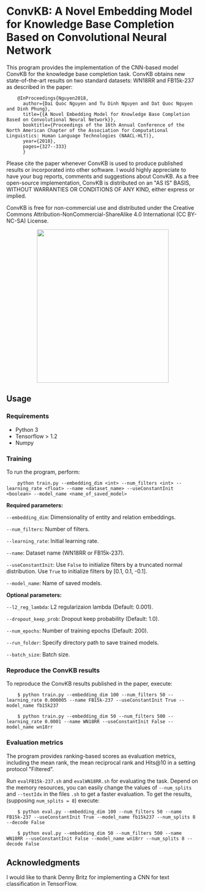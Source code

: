 # ConvKB: A Novel Embedding Model for Knowledge Base Completion Based on Convolutional Neural Network

This program provides the implementation of the CNN-based model ConvKB for the knowledge base completion task. ConvKB obtains new state-of-the-art results on two standard datasets: WN18RR and FB15k-237 as described in the paper:

        @InProceedings{Nguyen2018,
          author={Dai Quoc Nguyen and Tu Dinh Nguyen and Dat Quoc Nguyen and Dinh Phung},
          title={{A Novel Embedding Model for Knowledge Base Completion Based on Convolutional Neural Network}},
          booktitle={Proceedings of the 16th Annual Conference of the North American Chapter of the Association for Computational Linguistics: Human Language Technologies (NAACL-HLT)},
          year={2018},
          pages={327--333}
          }
  
Please cite the paper whenever ConvKB is used to produce published results or incorporated into other software. I would highly appreciate to have your bug reports, comments and suggestions about ConvKB. As a free open-source implementation, ConvKB is distributed on an "AS IS" BASIS, WITHOUT WARRANTIES OR CONDITIONS OF ANY KIND, either express or implied. 

ConvKB is free for non-commercial use and distributed under the Creative Commons Attribution-NonCommercial-ShareAlike 4.0 International (CC BY-NC-SA) License. 

<p align="center"> 
<img src="https://github.com/daiquocnguyen/ConvKB/blob/master/model.png" width="344" height="400">
</p>

## Usage

### Requirements
- Python 3
- Tensorflow > 1.2
- Numpy
### Training
To run the program, perform:

        python train.py --embedding_dim <int> --num_filters <int> --learning_rate <float> --name <dataset_name> --useConstantInit <boolean> --model_name <name_of_saved_model>

**Required parameters:** 

`--embedding_dim`: Dimensionality of entity and relation embeddings.  

`--num_filters`: Number of filters.

`--learning_rate`: Initial learning rate.

`--name`: Dataset name (WN18RR or FB15k-237).

`--useConstantInit`: Use `False` to initialize filters by a truncated normal distribution. Use `True` to initialize filters by [0.1, 0.1, -0.1].

`--model_name`: Name of saved models.

**Optional parameters:** 

`--l2_reg_lambda`: L2 regularizaion lambda (Default: 0.001).
  
`--dropout_keep_prob`: Dropout keep probability (Default: 1.0).
  
`--num_epochs`: Number of training epochs (Default: 200).

`--run_folder`: Specify directory path to save trained models.

`--batch_size`: Batch size.

### Reproduce the ConvKB results 

To reproduce the ConvKB results published in the paper, execute:      
                
        $ python train.py --embedding_dim 100 --num_filters 50 --learning_rate 0.000005 --name FB15k-237 --useConstantInit True --model_name fb15k237
        
        $ python train.py --embedding_dim 50 --num_filters 500 --learning_rate 0.0001 --name WN18RR --useConstantInit False --model_name wn18rr
        
### Evaluation metrics

The program provides ranking-based scores as evaluation metrics, including the mean rank, the mean reciprocal rank and Hits@10 in a setting protocol "Filtered".

Run `evalFB15k-237.sh` and `evalWN18RR.sh` for evaluating the task. Depend on the memory resources, you can easily change the values of `--num_splits` and `--testIdx` in the files `.sh` to get a faster evaluation. To get the results, (supposing `num_splits = 8`) execute:
        
        $ python eval.py --embedding_dim 100 --num_filters 50 --name FB15k-237 --useConstantInit True --model_name fb15k237 --num_splits 8 --decode False
        
        $ python eval.py --embedding_dim 50 --num_filters 500 --name WN18RR --useConstantInit False --model_name wn18rr --num_splits 8 --decode False
         
## Acknowledgments     

I would like to thank Denny Britz for implementing a CNN for text classification in TensorFlow.
